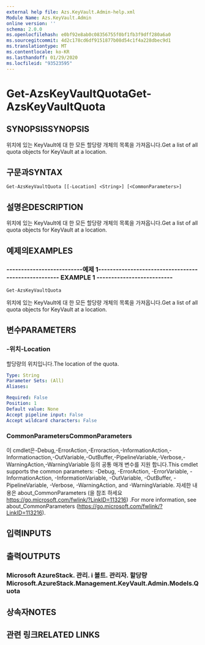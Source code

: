 ```yaml
---
external help file: Azs.KeyVault.Admin-help.xml
Module Name: Azs.KeyVault.Admin
online version: ''
schema: 2.0.0
ms.openlocfilehash: e0bf92e8ab0c08356755f0bf1fb3f9dff280a6a0
ms.sourcegitcommit: 4d2c178cd6df9151877b08d54c1f4a228dbec9d1
ms.translationtype: MT
ms.contentlocale: ko-KR
ms.lasthandoff: 01/29/2020
ms.locfileid: "93523595"
---
```

# <span data-ttu-id="b65a4-101">Get-AzsKeyVaultQuota</span><span class="sxs-lookup"><span data-stu-id="b65a4-101">Get-AzsKeyVaultQuota</span></span>

## <span data-ttu-id="b65a4-102">SYNOPSIS</span><span class="sxs-lookup"><span data-stu-id="b65a4-102">SYNOPSIS</span></span>
<span data-ttu-id="b65a4-103">위치에 있는 KeyVault에 대 한 모든 할당량 개체의 목록을 가져옵니다.</span><span class="sxs-lookup"><span data-stu-id="b65a4-103">Get a list of all quota objects for KeyVault at a location.</span></span>

## <span data-ttu-id="b65a4-104">구문과</span><span class="sxs-lookup"><span data-stu-id="b65a4-104">SYNTAX</span></span>

```
Get-AzsKeyVaultQuota [[-Location] <String>] [<CommonParameters>]
```

## <span data-ttu-id="b65a4-105">설명은</span><span class="sxs-lookup"><span data-stu-id="b65a4-105">DESCRIPTION</span></span>
<span data-ttu-id="b65a4-106">위치에 있는 KeyVault에 대 한 모든 할당량 개체의 목록을 가져옵니다.</span><span class="sxs-lookup"><span data-stu-id="b65a4-106">Get a list of all quota objects for KeyVault at a location.</span></span>

## <span data-ttu-id="b65a4-107">예제의</span><span class="sxs-lookup"><span data-stu-id="b65a4-107">EXAMPLES</span></span>

### <span data-ttu-id="b65a4-108">--------------------------예제 1--------------------------</span><span class="sxs-lookup"><span data-stu-id="b65a4-108">-------------------------- EXAMPLE 1 --------------------------</span></span>
```
Get-AzsKeyVaultQuota
```

<span data-ttu-id="b65a4-109">위치에 있는 KeyVault에 대 한 모든 할당량 개체의 목록을 가져옵니다.</span><span class="sxs-lookup"><span data-stu-id="b65a4-109">Get a list of all quota objects for KeyVault at a location.</span></span>

## <span data-ttu-id="b65a4-110">변수</span><span class="sxs-lookup"><span data-stu-id="b65a4-110">PARAMETERS</span></span>

### <span data-ttu-id="b65a4-111">-위치</span><span class="sxs-lookup"><span data-stu-id="b65a4-111">-Location</span></span>
<span data-ttu-id="b65a4-112">할당량의 위치입니다.</span><span class="sxs-lookup"><span data-stu-id="b65a4-112">The location of the quota.</span></span>

```yaml
Type: String
Parameter Sets: (All)
Aliases: 

Required: False
Position: 1
Default value: None
Accept pipeline input: False
Accept wildcard characters: False
```

### <span data-ttu-id="b65a4-113">CommonParameters</span><span class="sxs-lookup"><span data-stu-id="b65a4-113">CommonParameters</span></span>
<span data-ttu-id="b65a4-114">이 cmdlet은-Debug,-ErrorAction,-Erroraction,-InformationAction,-Informationaction,-OutVariable,-OutBuffer,-PipelineVariable,-Verbose,-WarningAction,-WarningVariable 등의 공통 매개 변수를 지원 합니다.</span><span class="sxs-lookup"><span data-stu-id="b65a4-114">This cmdlet supports the common parameters: -Debug, -ErrorAction, -ErrorVariable, -InformationAction, -InformationVariable, -OutVariable, -OutBuffer, -PipelineVariable, -Verbose, -WarningAction, and -WarningVariable.</span></span> <span data-ttu-id="b65a4-115">자세한 내용은 about_CommonParameters (을 참조 하세요 https://go.microsoft.com/fwlink/?LinkID=113216) .</span><span class="sxs-lookup"><span data-stu-id="b65a4-115">For more information, see about_CommonParameters (https://go.microsoft.com/fwlink/?LinkID=113216).</span></span>

## <span data-ttu-id="b65a4-116">입력</span><span class="sxs-lookup"><span data-stu-id="b65a4-116">INPUTS</span></span>

## <span data-ttu-id="b65a4-117">출력</span><span class="sxs-lookup"><span data-stu-id="b65a4-117">OUTPUTS</span></span>

### <span data-ttu-id="b65a4-118">Microsoft AzureStack. 관리. i 볼트. 관리자. 할당량</span><span class="sxs-lookup"><span data-stu-id="b65a4-118">Microsoft.AzureStack.Management.KeyVault.Admin.Models.Quota</span></span>

## <span data-ttu-id="b65a4-119">상속자</span><span class="sxs-lookup"><span data-stu-id="b65a4-119">NOTES</span></span>

## <span data-ttu-id="b65a4-120">관련 링크</span><span class="sxs-lookup"><span data-stu-id="b65a4-120">RELATED LINKS</span></span>

